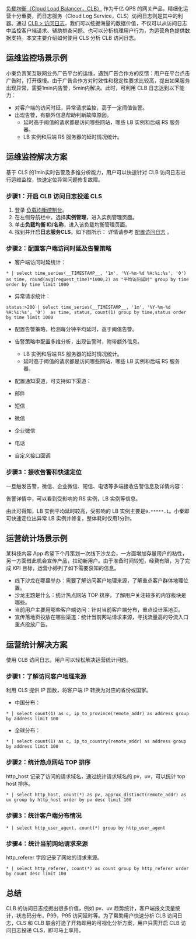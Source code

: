 [负载均衡（Cloud Load Balancer，CLB）](https://console.cloud.tencent.com/clb/overview) 作为千亿 QPS 的网关产品，精细化运营十分重要，而日志服务（Cloud Log Service，CLS）访问日志则是其中的利器。通过 [CLB > 访问日志](https://console.cloud.tencent.com/clb/log)，我们可以挖掘海量的数据价值，不仅可以从访问日志中监控客户端请求、辅助排查问题、也可以分析梳理用户行为，为运营角色提供数据支持。本文主要介绍如何使用 CLS 分析 CLB 访问日志。

## 运维监控场景示例

小秦负责某互联网业务广告平台的运维，遇到广告合作方的反馈：用户在平台点击广告时，打开很慢。由于广告合作方对时效性和稳定性要求比较高，提出如果服务出现异常，需要1min内告警，5min内解决。此时，可利用 CLB 日志达到以下能力：
- 对客户端的访问时延，异常请求监控，高于一定阈值告警。
- 出现告警，有额外信息帮助判断故障原因。
  - 延时高于阈值的请求都是访问哪些网站，哪些 LB 实例和后端 RS 服务器。
  - LB 实例和后端 RS 服务器的延时情况统计。

## 运维监控解决方案

基于 CLS 的1min实时告警及多维分析能力，用户可以快速针对 CLB 访问日志进行运维监控，快速定位异常问题修复故障。

### 步骤1：开启 CLB 访问日志投递 CLS

1. 登录 [负载均衡控制台](https://console.cloud.tencent.com/clb/overview)。
2. 在左侧导航栏中，选择**实例管理**，进入实例管理页面。
3. 单击**负载均衡 ID/名称**，进入该负载均衡管理页面。
4. 找到并开启**日志服务CLS**。如下图所示：
详情请参考 [配置访问日志](https://intl.cloud.tencent.com/document/product/214/35063) 。



### 步骤2：配置客户端访问时延及告警策略

- 客户端访问时延统计：
```
* | select time_series(__TIMESTAMP__, '1m', '%Y-%m-%d %H:%i:%s', '0')  as time, round(avg(request_time)*1000,2) as "平均访问延时" group by time order by time limit 1000
```
- 异常请求统计：
```
status:>200 | select time_series(__TIMESTAMP__, '1m', '%Y-%m-%d %H:%i:%s', '0')  as time, status, count(1) group by time,status order by time limit 1000
```



- 配置告警策略，检测每分钟平均延时，高于阈值告警。

- 告警策略中配置多维分析，出现告警时，附带额外信息。
  - LB 实例和后端 RS 服务器的延时情况统计。
  - 延时高于阈值的请求都是访问哪些网站，哪些 LB 实例和后端 RS 服务器。



- 配置通知渠道，可支持如下渠道：
 - 邮件
 - 短信
 - 微信
 - 企业微信
 - 电话
 - 自定义接口回调


### 步骤3：接收告警和快速定位

一旦触发告警，微信、企业微信、短信、电话等多端接收告警信息及详情内容：

告警详情中，可以看到受影响的 RS 实例，LB 实例等信息。


由此可得知，LB 实例平均延时较高，受影响的 LB 实例主要是`9.*****.1`。小秦即可快速定位出异常 LB 实例并修复，整体耗时仅用1分钟。

## 运营统计场景示例

某科技内容 App 希望下个月策划一次线下沙龙会，一方面增加存量用户的粘性，另一方面借此机会宣传产品，拉动新用户。由于准备时间较短，经费有限，为了完成 KPI 目标，运营小婷列了如下需要获知的信息。
- 线下沙龙在哪里举办：需要了解访问客户地理来源，了解重点客户群体地理位置。
- 沙龙主题是什么：统计热点网站 TOP 排序，了解用户关注较多的内容版块是哪些。
- 当前用户主要用哪些客户端访问：针对当前客户端分布，重点设计落地页。
- 宣传落地页投放在哪些渠道：统计当前网站请求来源，寻找流量高的导流入口重点投放广告。

## 运营统计解决方案

使用 CLB 访问日志，用户可以轻松解决运营统计问题。

### 步骤1：了解访问客户地理来源

利用 CLS 提供 IP 函数，将客户端 IP 转换为对应的省份或国家。
- 中国分布：
```
* | select count(1) as c, ip_to_province(remote_addr) as address group by address limit 100
```
- 全球分布：
```
* | select count(1) as c, ip_to_country(remote_addr) as address group by address limit 100
```



### 步骤2：统计热点网站 TOP 排序

http_host 记录了访问的请求域名，通过统计请求域名的 pv，uv，可以统计 top host 排序。
```
* | select http_host, count(*) as pv, approx_distinct(remote_addr) as uv group by http_host order by pv desc limit 100
```


### 步骤3：统计客户端分布情况

```
* | select http_user_agent, count(*) group by http_user_agent
```


### 步骤4：统计当前网站请求来源

http_referer 字段记录了网站的请求来源。
```
* | select http_referer, count(*) as count group by http_referer order by count desc limit 100
```



## 总结

CLB 的访问日志挖掘出很多价值，例如 pv、uv 趋势统计，客户端报文流量统计，状态码分布，P99，P95 访问延时等。为了帮助用户快速分析 CLB 访问日志，CLS 和 CLB 联合打造了开箱即用的可视化分析方案，用户只需开启 CLB 访问日志投递 CLS，即可马上享用。









